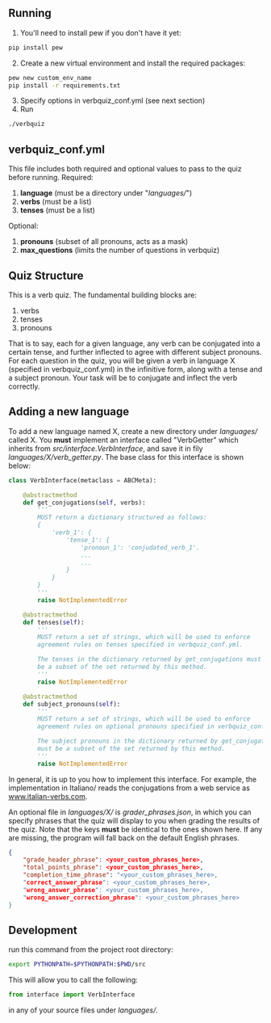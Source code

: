 ## Running
 1. You'll need to install pew if you don't have it yet: 
```bash
pip install pew
```

2. Create a new virtual environment and install the required packages:
```bash
pew new custom_env_name
pip install -r requirements.txt
```

3. Specify options in verbquiz_conf.yml (see next section)
4. Run
```bash
./verbquiz
```
## verbquiz_conf.yml

This file includes both required and optional values to pass to the quiz before running.
Required: 
1. **language**  (must be a directory under "*languages/*")
2. **verbs** (must be a list)
3. **tenses** (must be a list)

Optional:
1. **pronouns** (subset of all pronouns, acts as a mask)
2. **max_questions** (limits the number of questions in verbquiz)

## Quiz Structure

This is a verb quiz.  The fundamental building blocks are:
1. verbs
2. tenses
3. pronouns

That is to say, each for a given language, any verb can be conjugated into a certain
tense, and further inflected to agree with different subject pronouns. For each question in the quiz, you will be given a verb in language X (specified in verbquiz_conf.yml) in the infinitive form, along with a tense and a subject pronoun. Your task will be to conjugate and inflect the verb correctly.

## Adding a new language

To add a new language named X, create a new directory under *languages/* called 
X. You **must** implement an interface called "VerbGetter" which inherits from *src/interface.VerbInterface*, and save it in fily *languages/X/verb_getter.py*. The base class for this interface is shown below:

```python
class VerbInterface(metaclass = ABCMeta):

	@abstractmethod
	def get_conjugations(self, verbs):
		'''
		MUST return a dictionary structured as follows:
		{
		    'verb_1': {
	            'tense_1': {
	                'pronoun_1': 'conjudated_verb_1'.
	                ...
	                ...
	            }
		    } 
		}
		'''
		raise NotImplementedError

	@abstractmethod
	def tenses(self):
		'''
		MUST return a set of strings, which will be used to enforce
		agreement rules on tenses specified in verbquiz_conf.yml.

		The tenses in the dictionary returned by get_conjugations must
		be a subset of the set returned by this method.
		'''
		raise NotImplementedError

	@abstractmethod
	def subject_pronouns(self):
		'''
		MUST return a set of strings, which will be used to enforce
		agreement rules on optional pronouns specified in verbquiz_conf.yml.

		The subject pronouns in the dictionary returned by get_conjugations
		must be a subset of the set returned by this method.
		'''
		raise NotImplementedError
```

In general, it is up to you how to implement this interface. For example, the implementation
in Italiano/ reads the conjugations from a web service as www.italian-verbs.com.

An optional file in *languages/X/* is _grader_phrases.json_, in which you can specify phrases that the quiz will display to you when grading the results of the quiz. Note that the keys **must** be identical to the ones shown here. If any are missing, the program will fall back on the default English phrases.

```json
{
	"grade_header_phrase": <your_custom_phrases_here>,
	"total_points_phrase": <your_custom_phrases_here>,
	"completion_time_phrase": "<your_custom_phrases_here>,
	"correct_answer_phrase": <your_custom_phrases_here>,
	"wrong_answer_phrase": <your_custom_phrases_here>,
	"wrong_answer_correction_phrase": <your_custom_phrases_here>
}
```

## Development
run this command from the project root directory:
```bash
export PYTHONPATH=$PYTHONPATH:$PWD/src
```

This will allow you to call the following:
```python
from interface import VerbInterface
```
in any of your source files under *languages/*.